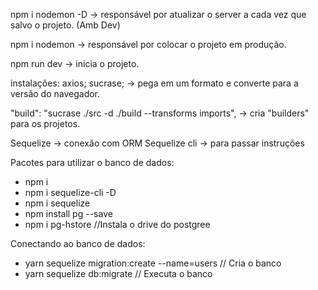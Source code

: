npm i nodemon -D -> responsável por atualizar o server a cada vez que salvo o projeto. (Amb Dev)

npm i nodemon -> responsável por colocar o projeto em produção.


npm run dev -> inicia o projeto.


instalações:
axios;
sucrase; -> pega em um formato e converte para a versão do navegador.

"build": "sucrase ./src -d ./build --transforms imports", -> cria "builders" para os projetos.

Sequelize -> conexão com ORM
Sequelize cli -> para passar instruções

Pacotes para utilizar o banco de dados:
* npm i 
* npm i sequelize-cli -D
* npm i sequelize
* npm install pg --save
* npm i pg-hstore //Instala o drive do postgree

Conectando ao banco de dados:
* yarn sequelize migration:create --name=users // Cria o banco
* yarn sequelize db:migrate                   // Executa o banco 
